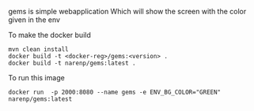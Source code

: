 gems is simple webapplication Which will show the screen with the color given in the env 


To make the docker build

```
mvn clean install 
docker build -t <docker-reg>/gems:<version> .
docker build -t narenp/gems:latest .

```

To run this image 
```
docker run  -p 2000:8080 --name gems -e ENV_BG_COLOR="GREEN"  narenp/gems:latest
```
